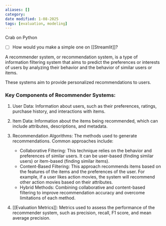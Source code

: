 ```yaml
---
aliases: []
category:
date modified: 1-08-2025
tags: [evaluation, modeling]
---
```

Crab on Python

- [ ] How would you make a simple one on [[Streamlit]]?

A recommender system, or recommendation system, is a type of information filtering system that aims to predict the preferences or interests of users by analyzing their behavior and the behavior of similar users or items. 

These systems aim to provide personalized recommendations to users.

### Key Components of Recommender Systems:

1. User Data: Information about users, such as their preferences, ratings, purchase history, and interactions with items.

2. Item Data: Information about the items being recommended, which can include attributes, descriptions, and metadata.

3. Recommendation Algorithms: The methods used to generate recommendations. Common approaches include:
   - Collaborative Filtering: This technique relies on the behavior and preferences of similar users. It can be user-based (finding similar users) or item-based (finding similar items).
   - Content-Based Filtering: This approach recommends items based on the features of the items and the preferences of the user. For example, if a user likes action movies, the system will recommend other action movies based on their attributes.
   - Hybrid Methods: Combining collaborative and content-based filtering to improve recommendation accuracy and overcome limitations of each method.

1. [[Evaluation Metrics]]: Metrics used to assess the performance of the recommender system, such as precision, recall, F1 score, and mean average precision.
